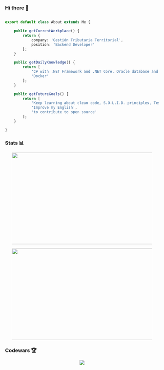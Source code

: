 ### Hi there 👋

```typescript

export default class About extends Me {

    public getCurrentWorkplace() {
        return {
            company: 'Gestión Tributaria Territorial',
            position: 'Backend Developer'
        };
    }

    public getDailyKnowledge() {
        return [
            'C# with .NET Framework and .NET Core. Oracle database and SQL Server',
            'Docker'
        ];
    }

    public getFutureGoals() {
        return [
            'Keep learning about clean code, S.O.L.I.D. principles, Testing and clean architecture',
            'Improve my English',
            'to contribute to open source'
        ];
    }

}

```

### Stats 📊

<p align="center">
  <img width="460" height="300" src="https://github-readme-stats.vercel.app/api?username=rfdez&show_icons=true&theme=tokyonight">
</p>

<p align="center">
  <img width="460" height="300" src="https://github-readme-stats.vercel.app/api/top-langs/?username=rfdez&langs_count=10&layout=compact">
</p>

### Codewars 🏆

<p align="center">
  <img src="https://www.codewars.com/users/rfdez/badges/large">
</p>

<!--
**rfdez/rfdez** is a ✨ _special_ ✨ repository because its `README.md` (this file) appears on your GitHub profile.

Here are some ideas to get you started:

- 🔭 I’m currently working on ...
- 🌱 I’m currently learning ...
- 👯 I’m looking to collaborate on ...
- 🤔 I’m looking for help with ...
- 💬 Ask me about ...
- 📫 How to reach me: ...
- 😄 Pronouns: ...
- ⚡ Fun fact: ...
-->

